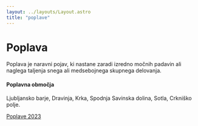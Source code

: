 ```yaml
---
layout: ../layouts/Layout.astro
title: "poplave"
---
```


# Poplava
Poplava je naravni pojav, ki nastane zaradi izredno močnih padavin ali naglega taljenja snega ali medsebojnega skupnega delovanja.

#### Poplavna območja
Ljubljansko barje, Dravinja, Krka, Spodnja Savinska dolina, Sotla, Crkniško polje.

[Poplave 2023](https://poplave2023.urszr.si)